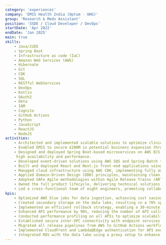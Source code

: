 ```yaml
---
category: 'experiences'
company: 'EMIS Health India (Optum - UHG)'
group: 'Research & Meds Assistant'
position: 'SSDE / Cloud Developer / DevOps'
startDate: 'Apr 2022'
endDate: 'Jan 2025'
main: true
skills:
    - Java/J2EE
    - Spring Boot
    - Infrastructure as code (IaC)
    - Amazon Web Services (AWS)
    - Hibernate
    - Git
    - CDK
    - SQL
    - RESTful WebServices
    - DevOps
    - Kotlin
    - OAuth2
    - Okta
    - IAM
    - Cognito
    - GitHub Actions
    - Python
    - JavaScript
    - ReactJS
    - NodeJS
activities:
    - Architected and implemented scalable solutions to optimize clinical trial processes across the UK, enhancing efficiency and innovation.
    - Enabled EMIS to secure £200M in potential business expansion through the successful delivery of product releases.
    - Designed and deployed Spring Boot-based microservices on AWS ECS, leveraging auto-scaling based on CPU and memory utilization to ensure 
     high availability and performance.
    - Developed event-driven solutions using AWS SQS and Spring Batch to automate background tasks, including patient communications via AWS SNS.
    - Built and deployed React and Next.js front-end applications using Netlify, integrated with CloudFront CDN for improved global content delivery and performance.
    - Managed cloud infrastructure using AWS CDK, implementing fully automated CI/CD pipelines across development, testing, and production environments.
    - Applied Domain-Driven Design (DDD) principles, maintaining clean architecture, high-quality code, robust testing, and comprehensive documentation.
    - Adopted SAFe Agile methodologies within Agile Release Trains (ART) to facilitate alignment, collaboration, and timely delivery across EMIS analytics teams.
    - Owned the full product lifecycle, delivering technical solutions that optimized system performance, reduced costs, and improved overall reliability.
    - Led a cross-functional team of eight engineers, promoting collaboration, code quality, and technical excellence across all stages of development.
kpis:
    - Optimized AWS Glue jobs for data ingestion, achieving cost savings of $900/day through asynchronous data processing using an S3 landing zone.
    - Created secondary storage on the data lake, resulting in a 70% speed improvement and a 50% reduction in compute costs.
    - Implemented an efficient rollback strategy, enabling a 30-minute quick recovery in case of disaster.
    - Enhanced API performance by 90%, reducing the number of API calls, and improved scalability to handle 4X burst loads.
    - Conducted performance profiling on all APIs to optimize scalability and ensure reliability during high-traffic periods.
    - Established secure inter-VPC connectivity with endpoint services to enable secure communication between two separate AWS accounts.
    - Migrated all release pipelines from AWS to GitHub Actions workflows, leading to savings of $2000 per month.
    - Implemented CloudFront and Lambda@Edge authentication for API endpoints to enforce multi-layered security.
    - Integrated RDS with the data lake using a proxy setup to enhance data accessibility and scalability.
---
```

